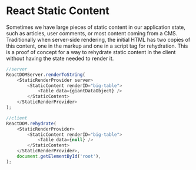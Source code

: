 # React Static Content
Sometimes we have large pieces of static content in our application state, such as articles, user comments, or most content coming from a CMS.
Traditionally when server-side rendering, the initial HTML has two copies of this content, one in the markup and one in a script tag for rehydration.
This is a proof of concept for a way to rehydrate static content in the client without having the state needed to render it.

```javascript
//server
ReactDOMServer.renderToString(
    <StaticRenderProvider server>
        <StaticContent renderID="big-table">
            <Table data={giantDataObject} />
        </StaticContent>
    </StaticRenderProvider>
);

//client
ReactDOM.rehydrate(
    <StaticRenderProvider>
        <StaticContent renderID="big-table">
            <Table data={null} />
        </StaticContent>
    </StaticRenderProvider>,
    document.getElementById('root'),
);
```
